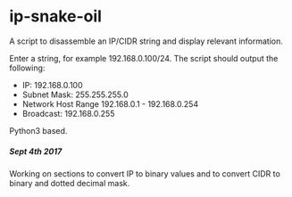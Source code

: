 # ip-snake-oil
A script to disassemble an IP/CIDR string and display relevant information. 

Enter a string, for example 192.168.0.100/24. The script should output the following: 

* IP: 192.168.0.100
* Subnet Mask: 255.255.255.0
* Network Host Range 192.168.0.1 - 192.168.0.254
* Broadcast: 192.168.0.255

Python3 based. 

##### Sept 4th 2017 #####
Working on sections to convert IP to binary values and to convert CIDR to binary and dotted decimal mask. 
